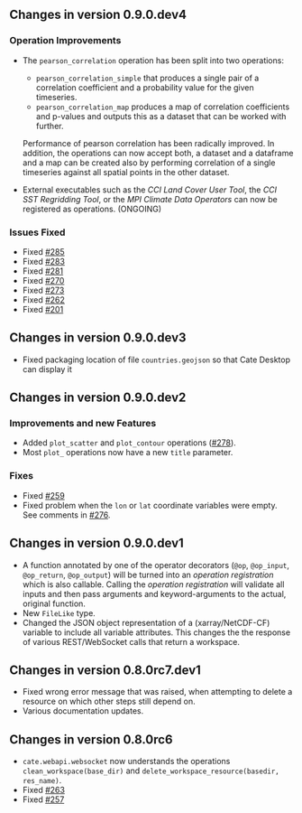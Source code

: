 ## Changes in version 0.9.0.dev4

### Operation Improvements

* The `pearson_correlation` operation has been split into two operations:
  * `pearson_correlation_simple` that produces a single pair of a correlation
    coefficient and a probability value for the given timeseries.
  * `pearson_correlation_map` produces a map of correlation coefficients and p-values
    and outputs this as a dataset that can be worked with further.
    
  Performance of pearson correlation has been radically improved. In addition, the operations can now
  accept both, a dataset and a dataframe and a map can be created also by
  performing correlation of a single timeseries against all spatial points in the
  other dataset.
* External executables such as the *CCI Land Cover User Tool*, the *CCI SST Regridding Tool*, or
  the *MPI Climate Data Operators* can now be registered as operations. (ONGOING)

### Issues Fixed

* Fixed [#285](https://github.com/CCI-Tools/cate-core/issues/285)
* Fixed [#283](https://github.com/CCI-Tools/cate-core/issues/283)
* Fixed [#281](https://github.com/CCI-Tools/cate-core/issues/281)
* Fixed [#270](https://github.com/CCI-Tools/cate-core/issues/270)
* Fixed [#273](https://github.com/CCI-Tools/cate-core/issues/273)
* Fixed [#262](https://github.com/CCI-Tools/cate-core/issues/262)
* Fixed [#201](https://github.com/CCI-Tools/cate-core/issues/201)

## Changes in version 0.9.0.dev3

* Fixed packaging location of file `countries.geojson` so that Cate Desktop can display it

## Changes in version 0.9.0.dev2

### Improvements and new Features

* Added `plot_scatter` and `plot_contour` operations ([#278](https://github.com/CCI-Tools/cate-core/issues/278)).
* Most `plot_` operations now have a new `title` parameter.

### Fixes

* Fixed [#259](https://github.com/CCI-Tools/cate-core/issues/259)
* Fixed problem when the `lon` or `lat` coordinate variables were empty.
  See comments in [#276](https://github.com/CCI-Tools/cate-core/issues/276).

## Changes in version 0.9.0.dev1

* A function annotated by one of the operator decorators (`@op`, `@op_input`, `@op_return`, `@op_output`) 
  will be turned into an *operation registration* which is also callable.
  Calling the *operation registration* will validate all inputs and then pass arguments and 
  keyword-arguments to the actual, original function.
* New `FileLike` type.    
* Changed the JSON object representation of a (xarray/NetCDF-CF) variable to include all variable 
  attributes. This changes the the response of various REST/WebSocket calls that return a workspace.
  
## Changes in version 0.8.0rc7.dev1

* Fixed wrong error message that was raised, when attempting to delete a resource on which other steps 
  still depend on.
* Various documentation updates.

## Changes in version 0.8.0rc6

* `cate.webapi.websocket` now understands the operations 
  `clean_workspace(base_dir)` and `delete_workspace_resource(basedir, res_name)`.
* Fixed [#263](https://github.com/CCI-Tools/cate-core/issues/263)
* Fixed [#257](https://github.com/CCI-Tools/cate-core/issues/257)
